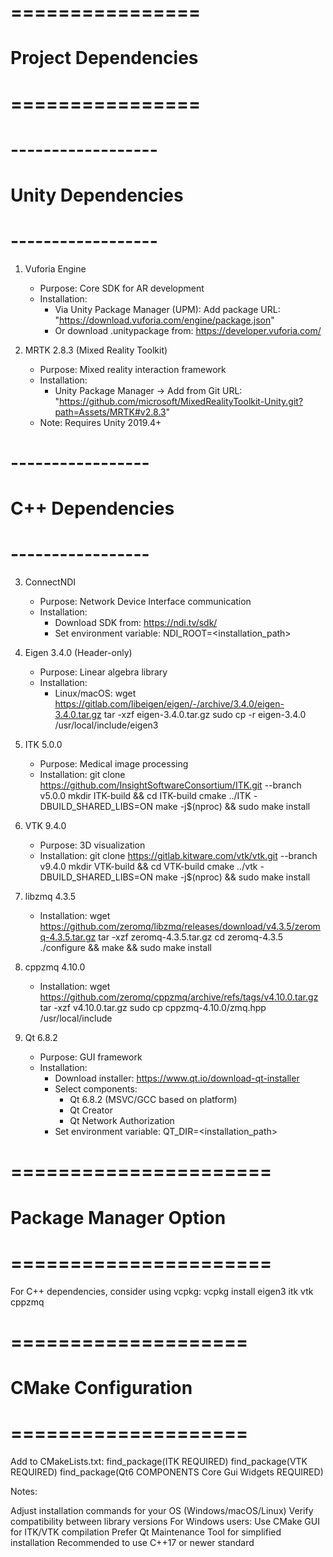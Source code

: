 # ================
# Project Dependencies
# ================

# ------------------
# Unity Dependencies
# ------------------

1. Vuforia Engine
   - Purpose: Core SDK for AR development
   - Installation:
     - Via Unity Package Manager (UPM): Add package URL:
       "https://download.vuforia.com/engine/package.json"
     - Or download .unitypackage from:
       https://developer.vuforia.com/

2. MRTK 2.8.3 (Mixed Reality Toolkit)
   - Purpose: Mixed reality interaction framework
   - Installation:
     - Unity Package Manager → Add from Git URL:
       "https://github.com/microsoft/MixedRealityToolkit-Unity.git?path=Assets/MRTK#v2.8.3"
   - Note: Requires Unity 2019.4+


# -----------------
# C++ Dependencies
# -----------------

3. ConnectNDI
   - Purpose: Network Device Interface communication
   - Installation:
     - Download SDK from: https://ndi.tv/sdk/
     - Set environment variable: NDI_ROOT=<installation_path>

4. Eigen 3.4.0 (Header-only)
   - Purpose: Linear algebra library
   - Installation:
     - Linux/macOS:
       wget https://gitlab.com/libeigen/eigen/-/archive/3.4.0/eigen-3.4.0.tar.gz
       tar -xzf eigen-3.4.0.tar.gz
       sudo cp -r eigen-3.4.0 /usr/local/include/eigen3

5. ITK 5.0.0
   - Purpose: Medical image processing
   - Installation:
     git clone https://github.com/InsightSoftwareConsortium/ITK.git --branch v5.0.0
     mkdir ITK-build && cd ITK-build
     cmake ../ITK -DBUILD_SHARED_LIBS=ON
     make -j$(nproc) && sudo make install

6. VTK 9.4.0
   - Purpose: 3D visualization
   - Installation:
     git clone https://gitlab.kitware.com/vtk/vtk.git --branch v9.4.0
     mkdir VTK-build && cd VTK-build
     cmake ../vtk -DBUILD_SHARED_LIBS=ON
     make -j$(nproc) && sudo make install

7. libzmq 4.3.5
   - Installation:
     wget https://github.com/zeromq/libzmq/releases/download/v4.3.5/zeromq-4.3.5.tar.gz
     tar -xzf zeromq-4.3.5.tar.gz
     cd zeromq-4.3.5
     ./configure && make && sudo make install

8. cppzmq 4.10.0
   - Installation:
     wget https://github.com/zeromq/cppzmq/archive/refs/tags/v4.10.0.tar.gz
     tar -xzf v4.10.0.tar.gz
     sudo cp cppzmq-4.10.0/zmq.hpp /usr/local/include

9. Qt 6.8.2
   - Purpose: GUI framework
   - Installation:
     - Download installer: https://www.qt.io/download-qt-installer
     - Select components:
       - Qt 6.8.2 (MSVC/GCC based on platform)
       - Qt Creator
       - Qt Network Authorization
     - Set environment variable: QT_DIR=<installation_path>


# ======================
# Package Manager Option
# ======================
For C++ dependencies, consider using vcpkg:
vcpkg install eigen3 itk vtk cppzmq

# ====================
# CMake Configuration
# ====================
Add to CMakeLists.txt:
find_package(ITK REQUIRED)
find_package(VTK REQUIRED)
find_package(Qt6 COMPONENTS Core Gui Widgets REQUIRED)

Notes:​​

Adjust installation commands for your OS (Windows/macOS/Linux)
Verify compatibility between library versions
For Windows users:
Use CMake GUI for ITK/VTK compilation
Prefer Qt Maintenance Tool for simplified installation
Recommended to use C++17 or newer standard
